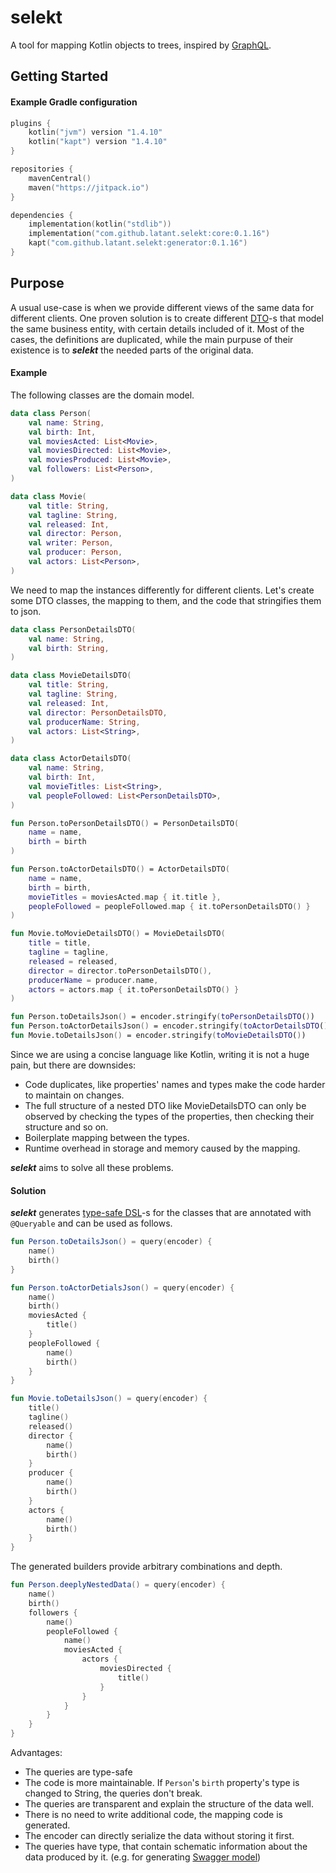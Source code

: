 # selekt

A tool for mapping Kotlin objects to trees, inspired by [GraphQL](https://graphql.org/).

## Getting Started

#### Example Gradle configuration

```kotlin
plugins {
    kotlin("jvm") version "1.4.10"
    kotlin("kapt") version "1.4.10"
}

repositories {
    mavenCentral()
    maven("https://jitpack.io")
}

dependencies {
    implementation(kotlin("stdlib"))
    implementation("com.github.latant.selekt:core:0.1.16")
    kapt("com.github.latant.selekt:generator:0.1.16")
}
```

## Purpose

A usual use-case is when we provide different views of the same data for different clients.
One proven solution is to create different [DTO](https://en.wikipedia.org/wiki/Data_transfer_object)-s that model the same business entity, with certain details included of it. Most of the cases, the definitions are duplicated, while the main purpuse of their existence is to ***selekt*** the needed parts of the original data.

#### Example

The following classes are the domain model.

```kotlin
data class Person(
    val name: String,
    val birth: Int,
    val moviesActed: List<Movie>,
    val moviesDirected: List<Movie>,
    val moviesProduced: List<Movie>,
    val followers: List<Person>,
)

data class Movie(
    val title: String,
    val tagline: String,
    val released: Int,
    val director: Person,
    val writer: Person,
    val producer: Person,
    val actors: List<Person>,
)
```

We need to map the instances differently for different clients.
Let's create some DTO classes, the mapping to them, and the code that stringifies them to json.

```kotlin
data class PersonDetailsDTO(
    val name: String, 
    val birth: String,
)

data class MovieDetailsDTO(
    val title: String,
    val tagline: String,
    val released: Int,
    val director: PersonDetailsDTO,
    val producerName: String,
    val actors: List<String>,
)

data class ActorDetailsDTO(
    val name: String,
    val birth: Int,
    val movieTitles: List<String>,
    val peopleFollowed: List<PersonDetailsDTO>,
)

fun Person.toPersonDetailsDTO() = PersonDetailsDTO(
    name = name,
    birth = birth
)

fun Person.toActorDetailsDTO() = ActorDetailsDTO(
    name = name,
    birth = birth,
    movieTitles = moviesActed.map { it.title },
    peopleFollowed = peopleFollowed.map { it.toPersonDetailsDTO() }
)

fun Movie.toMovieDetailsDTO() = MovieDetailsDTO(
    title = title,
    tagline = tagline,
    released = released,
    director = director.toPersonDetailsDTO(),
    producerName = producer.name,
    actors = actors.map { it.toPersonDetailsDTO() }
)

fun Person.toDetailsJson() = encoder.stringify(toPersonDetailsDTO())
fun Person.toActorDetailsJson() = encoder.stringify(toActorDetailsDTO())
fun Movie.toDetailsJson() = encoder.stringify(toMovieDetailsDTO())
```

Since we are using a concise language like Kotlin, writing it is not a huge pain, but there are downsides:

- Code duplicates, like properties' names and types make the code harder to maintain on changes.
- The full structure of a nested DTO like MovieDetailsDTO can only be observed by checking the types of the properties, then checking their structure and so on.
- Boilerplate mapping between the types.
- Runtime overhead in storage and memory caused by the mapping.

***selekt*** aims to solve all these problems.

#### Solution

***selekt*** generates [type-safe DSL](https://kotlinlang.org/docs/reference/type-safe-builders.html)-s for the classes that are annotated with `@Queryable` and can be used as follows.

```kotlin
fun Person.toDetailsJson() = query(encoder) {
    name()
    birth()
}

fun Person.toActorDetialsJson() = query(encoder) {
    name()
    birth()
    moviesActed { 
        title()
    }
    peopleFollowed { 
        name()
        birth()
    }
}

fun Movie.toDetailsJson() = query(encoder) {
    title()
    tagline()
    released()
    director { 
        name()
        birth()
    }
    producer { 
        name()
        birth()
    }
    actors { 
        name()
        birth()
    }
}
```

The generated builders provide arbitrary combinations and depth.

```kotlin
fun Person.deeplyNestedData() = query(encoder) {
    name()
    birth()
    followers {
        name()
        peopleFollowed { 
            name()
            moviesActed { 
                actors { 
                    moviesDirected { 
                        title()
                    }
                }
            }
        }
    }
}
```

Advantages:
- The queries are type-safe
- The code is more maintainable. If `Person`'s `birth` property's type is changed to String, the queries don't break.
- The queries are transparent and explain the structure of the data well.
- There is no need to write additional code, the mapping code is generated.
- The encoder can directly serialize the data without storing it first.
- The queries have type, that contain schematic information about the data produced by it. (e.g. for generating [Swagger model](https://swagger.io/docs/specification/data-models/))
